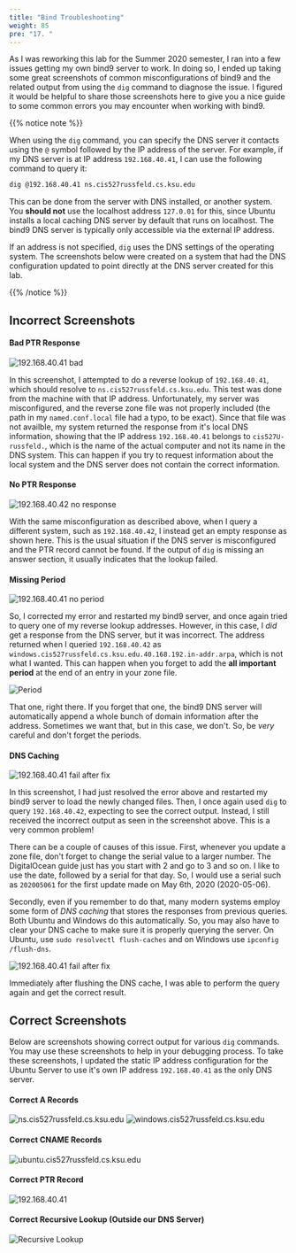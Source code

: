 ```yaml
---
title: "Bind Troubleshooting"
weight: 85
pre: "17. "
---
```


As I was reworking this lab for the Summer 2020 semester, I ran into a few issues getting my own bind9 server to work. In doing so, I ended up taking some great screenshots of common misconfigurations of bind9 and the related output from using the `dig` command to diagnose the issue. I figured it would be helpful to share those screenshots here to give you a nice guide to some common errors you may encounter when working with bind9. 

{{% notice note %}}

When using the `dig` command, you can specify the DNS server it contacts using the `@` symbol followed by the IP address of the server. For example, if my DNS server is at IP address `192.168.40.41`, I can use the following command to query it:

```sh
dig @192.168.40.41 ns.cis527russfeld.cs.ksu.edu
```

This can be done from the server with DNS installed, or another system. You **should not** use the localhost address `127.0.01` for this, since Ubuntu installs a local caching DNS server by default that runs on localhost. The bind9 DNS server is typically only accessible via the external IP address.

If an address is not specified, `dig` uses the DNS settings of the operating system. The screenshots below were created on a system that had the DNS configuration updated to point directly at the DNS server created for this lab.

{{% /notice %}}

## Incorrect Screenshots

#### Bad PTR Response

![192.168.40.41 bad](images/lab3-badresponse.png)

In this screenshot, I attempted to do a reverse lookup of `192.168.40.41`, which should resolve to `ns.cis527russfeld.cs.ksu.edu`. This test was done from the machine with that IP address. Unfortunately, my server was misconfigured, and the reverse zone file was not properly included (the path in my `named.conf.local` file had a typo, to be exact). Since that file was not availble, my system returned the response from it's local DNS information, showing that the IP address `192.168.40.41` belongs to `cis527U-russfeld.`, which is the name of the actual computer and not its name in the DNS system. This can happen if you try to request information about the local system and the DNS server does not contain the correct information. 

#### No PTR Response

![192.168.40.42 no response](images/lab3-noresponse.png)

With the same misconfiguration as described above, when I query a different system, such as `192.168.40.42`, I instead get an empty response as shown here. This is the usual situation if the DNS server is misconfigured and the PTR record cannot be found. If the output of `dig` is missing an answer section, it usually indicates that the lookup failed.

#### Missing Period

![192.168.40.41 no period](images/lab3-reversebad1.png)

So, I corrected my error and restarted my bind9 server, and once again tried to query one of my reverse lookup addresses. However, in this case, I _did_ get a response from the DNS server, but it was incorrect. The address returned when I queried `192.168.40.42` as `windows.cis527russfeld.cs.ksu.edu.40.168.192.in-addr.arpa`, which is not what I wanted. This can happen when you forget to add the **all important period** at the end of an entry in your zone file. 

![Period](images/lab3-period.png)

That one, right there. If you forget that one, the bind9 DNS server will automatically append a whole bunch of domain information after the address. Sometimes we want that, but in this case, we don't. So, be _very_ careful and don't forget the periods. 

#### DNS Caching

![192.168.40.41 fail after fix](images/lab3-flushcache.png)

In this screenshot, I had just resolved the error above and restarted my bind9 server to load the newly changed files. Then, I once again used `dig` to query `192.168.40.42`, expecting to see the correct output. Instead, I still received the incorrect output as seen in the screenshot above. This is a very common problem! 

There can be a couple of causes of this issue. First, whenever you update a zone file, don't forget to change the serial value to a larger number. The DigitalOcean guide just has you start with 2 and go to 3 and so on. I like to use the date, followed by a serial for that day. So, I would use a serial such as `202005061` for the first update made on May 6th, 2020 (2020-05-06). 

Secondly, even if you remember to do that, many modern systems employ some form of _DNS caching_ that stores the responses from previous queries. Both Ubuntu and Windows do this automatically. So, you may also have to clear your DNS cache to make sure it is properly querying the server. On Ubuntu, use `sudo resolvectl flush-caches` and on Windows use `ipconfig /flush-dns`. 

![192.168.40.41 fail after fix](images/lab3-flushcache2.png)

Immediately after flushing the DNS cache, I was able to perform the query again and get the correct result. 

## Correct Screenshots

Below are screenshots showing correct output for various `dig` commands. You may use these screenshots to help in your debugging process. To take these screenshots, I updated the static IP address configuration for the Ubuntu Server to use it's own IP address `192.168.40.41` as the only DNS server. 

#### Correct A Records
![ns.cis527russfeld.cs.ksu.edu](images/lab3-dig1.png)
![windows.cis527russfeld.cs.ksu.edu](images/lab3-dig2.png)

#### Correct CNAME Records
![ubuntu.cis527russfeld.cs.ksu.edu](images/lab3-dig3.png)

#### Correct PTR Record
![192.168.40.41](images/lab3-reverse1.png)

#### Correct Recursive Lookup (Outside our DNS Server)
![Recursive Lookup](images/lab3-recurse.png)